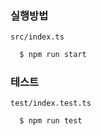 ### 실행방법
`src/index.ts`
```bash
  $ npm run start
```

### 테스트
`test/index.test.ts`
```bash
  $ npm run test
```
